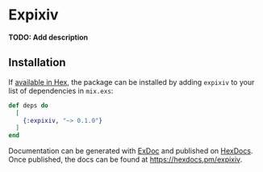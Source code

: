 # Expixiv

**TODO: Add description**

## Installation

If [available in Hex](https://hex.pm/docs/publish), the package can be installed
by adding `expixiv` to your list of dependencies in `mix.exs`:

```elixir
def deps do
  [
    {:expixiv, "~> 0.1.0"}
  ]
end
```

Documentation can be generated with [ExDoc](https://github.com/elixir-lang/ex_doc)
and published on [HexDocs](https://hexdocs.pm). Once published, the docs can
be found at <https://hexdocs.pm/expixiv>.

